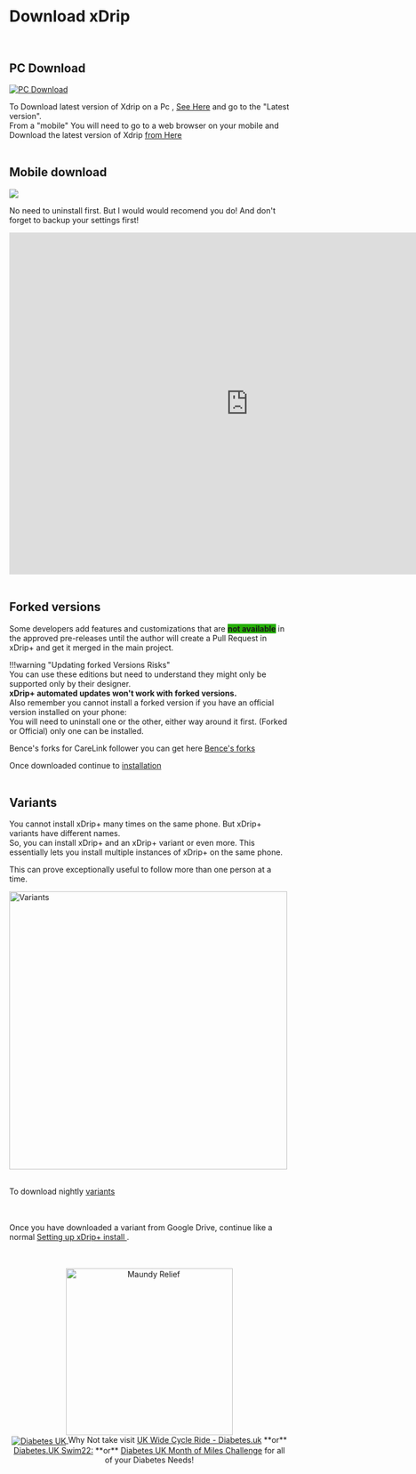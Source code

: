 <!-- this is not on github server its local only and run my mkdocs server!
docs made by D.Galloway 2019- 2021-->

# Download xDrip <br><br>


## PC Download

<a href="https://github.com/NightscoutFoundation/xDrip/releases" target="_blank">
  <img width="auto" height="auto" border="0" align="center"  src="https://github.com/user-attachments/assets/fcdd8a71-0a6c-4316-9f21-31669ed83c66" title="PC Download"/>
</a><br>


To Download latest version of Xdrip on a Pc , <a href="https://github.com/NightscoutFoundation/xDrip/releases " target="_blank" title="PC xdrip latest version">See Here</a>  and go to the  "Latest version". <br>
From a "mobile" You will need to go to a web browser on your mobile and
 Download the latest version of Xdrip <a href="https://jamorham.github.io/#xdrip-plus" target="_blank" title="Mobile xdrip latest version">from Here</a> <br><br>

## Mobile download
[<img src="https://github.com/user-attachments/assets/77c6a0b4-d813-448e-80fb-fb23b50a30f3">](https://jamorham.github.io/#xdrip-plus)

No need to uninstall first. But I would would recomend you do! And don't forget to backup your settings first!<br> 

<centre><iframe width="860" height="615" align="center" src="https://www.youtube.com/embed/C3n9cKoD3Dg" title="YouTube video player" frameborder="0" allow="accelerometer; autoplay; clipboard-write; encrypted-media; gyroscope; picture-in-picture" allowfullscreen></iframe> </centre><br><br>

## Forked versions

Some developers add features and customizations that are <span style="background-color:#26AF06">**not available**</span> in the approved pre-releases until the author will create a Pull Request in xDrip+ and get it merged in the main project.<br>

!!!warning "Updating forked Versions Risks"  
    You can use these editions but need to understand they might only be supported only by their designer.<br>
    **xDrip+ automated updates won't work with forked versions.**  
    Also remember you cannot install a forked version if you have an official version installed on your phone:<br>
    You will need to uninstall one or the other, either way around it first. (Forked or Official) only one can be installed.


Bence's forks for CareLink follower you can get here <a href="https://github.com/benceszasz/xDripCareLinkFollower/releases " target="_blank" title="Bence's forks">Bence's forks</a> <br>

Once downloaded continue to [installation](../xdrip/xdrip%20-%20install.md#install-xdrip) <br>
<br>


## Variants

You cannot install xDrip+ many times on the same phone. But xDrip+ variants have different names.<br>
So, you can install xDrip+ and an xDrip+ variant or even more. This essentially lets you install multiple instances of xDrip+ on the same phone.<br>

This can prove exceptionally useful to follow more than one person at a time.<br>

<img width="500" height="auto" border="0" align="center"  src="https://github.com/user-attachments/assets/54c56873-46e2-4d1c-8b17-ae123a03c108" title="Variants"/></a>
<br><br>


To download nightly <a href=" https://drive.google.com/drive/folders/0B6mvYVNVC-fOWkxnVF80dlFabjQ?resourcekey=0-ebguuiPuB1wUI9Rp2zjMNg" target="_blank" title="variants.">variants</a><br><br><br>

Once you have downloaded a variant from Google Drive, continue like a normal [Setting up xDrip+ install ](../xdrip/xdrip%20-%20Download.md#pc-download).<br>
<br><br>

<a href="https://maundyrelief.org.uk/" target="_blank">
 <center> <img width="300" height="auto" border="0" align="center"  src="https://github.com/user-attachments/assets/585dd221-4f22-4e83-978d-3eedb39d3ca9" title="Maundy Relief"/>

<br>
<a href="https://www.diabetes.org.uk/" target="_blank">
 <center> <img width="auto" height="auto" border="0" align="center"  src="https://github.com/user-attachments/assets/21b87537-f1fa-4e01-904c-132085884544" title="Diabetes UK"/>
</a>               Why Not take visit <a href="https://www.diabetes.org.uk/support-us/fundraise/fundraising-events/pedal-for-progress" target="_blank"> UK Wide Cycle Ride - Diabetes.uk</a> **or** <a href="https://swim22.diabetes.org.uk/?fbclid=IwAR3XSygKTkbU7l_Xgu88WU3Q3EYFrFoAj1STvQTVz_6X-xthmjqOUWMTiww" target="_blank">Diabetes.UK Swim22:</a> **or** <a href="https://www.diabetes.org.uk/support-us/fundraise/fundraising-events/60-miles-challenge" target="_blank"> Diabetes UK Month of Miles Challenge</a> for all of your Diabetes Needs!
</center>


<!--  
  ******************************************************************************************************************
  mkdocs.yml    # The configuration file.
    docs/
    index.md  # The documentation homepage.
       ...       # Other markdown pages, images and other files.
		
		*************************************************************************
		center text**
		## <center>Now Do  </center><br>
		
		*************************************************************
		
		
<a href="http://nightscout.github.io/pages/update-fork/" target="_blank">
  <img width="auto" height="auto" border="0" align="center"  src="/img/Nightscout/Time to Update Nightscout.png" title="Update Tool"/></a>		
		
		
adding 	Yellow Hightligher!!!!!!!!	with bold too
<span style="background-color: #FFFF00">**Marked text**</span>


<a>
  <img width="auto" height="auto" border="0" align="center"  src="/img/Nightscout/Time to Update Nightscout.png" title="Update Tool"/></a>	




Adding a image with link
<a href="https://www.youtube.com/watch?v=MFsbm45b6YY" target="_blank">
  <img width="auto" height="auto" border="0" align="center"  src="/img/Part 1 Setting up Github 2021/Github account details.jpg" title="github account details"/>
</a><br>


Adding Video

<iframe width="850" height="415" src="https://www.youtube.com/embed/MFsbm45b6YY" title="YouTube video player" frameborder="0" allow="accelerometer; autoplay; clipboard-write; encrypted-media; gyroscope; picture-in-picture" allowfullscreen></iframe>


Adding an embeded video
<iframe id="video3" width="560" height="315" src="https://www.youtube.com/embed/o7-T2IrDJ_A" title="YouTube video player" frameborder="0" allow="accelerometer; autoplay; clipboard-write; encrypted-media; gyroscope; picture-in-picture" allowfullscreen></iframe>


Note
**Note:** a note is something that needs to be mentioned but is apart from the context.


List
This is a regular paragraph.

Paragraph:

1. **Now Open another tab**  to make a Mongodb Atlas** Account: <a href="https://www.mongodb.com/cloud/atlas" target="_blank" title="Click Start Free">See Here</a> 
  and **click** Start Free
 <img width="auto" height="auto" border="0" align="center"  src="/img/Atlas/MongoDB Atlas start free.jpg"Click Start"/>
   2. Sub item two
   3. Sub item three
2. Item two



font size
<font size="4">

</font>

link
<a href=" https://github.com/" target="_blank" title="First create a user account by going to">Click Here</a>


Table
| Syntax | Description |
| ----------- | ----------- |
| Header | Title |
| Paragraph | Text |


Video in a box border!

<table width="1166" border="1" style="border-color: #000000; background-color: #ffffff;" cellpadding="1" cellspacing="1" height="98">
<tbody>
<tr style="height: 16px;">
<td style="width: 1158px; border-color: #000000; background-color: #5B9BD5;" fff=""><span style="font-size: 14pt;"><span style="color: #ffffff;">video Instructions,</span></span></td>
</tr>
<tr style="height: 56.4063px;">
<td style="width: 1158px; border-color: #000000;"><span style="font-family: tahoma, arial, helvetica, sans-serif; font-size: 14pt;">
 <iframe id="video3" width="860" height="515" src="https://www.youtube.com/embed/6o3AdkQBVog" title="YouTube video player" frameborder="0" allow="accelerometer; autoplay; clipboard-write; encrypted-media; gyroscope; picture-in-picture" allowfullscreen></iframe>  </span></td>
</tr>
</tbody>
</table>
*****************************************************
Warning Note<table width="1266" border="1" style="border-color: #000000; background-color: #ffffff;" cellpadding="1" cellspacing="1" height="98">
<tbody>
<tr style="height: 16px;">
<td style="width: 1158px; border-color: #000000; background-color: #FF0000;" fff=""><span style="font-size: 14pt;"><strong><span style="color: #ffffff;">Warning!</span></strong></span></td>
</tr>
<tr style="height: 56.4063px;">
<td style="width: 1158px; border-color: #000000;"><span style="font-family: tahoma, arial, helvetica, sans-serif; font-size: 14pt;"> 1: Some new features, updates, or bug fixes may require that you clear your browser cache before you will see the changes taken effect<br/> 2: If you get no errors and no readings after a while see about doing a <a href="http://127.0.0.1:8000/user-guide/Redeploying%20your%20repository/" target="_blank" title="Redeploying your repository link">Redeploying your repository</a> </span></td>
</tr>
</tbody>
</table>

-->

